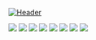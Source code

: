 [![Header](https://raw.githubusercontent.com/mrwalnut-dev/mrwalnut-dev/main/img/header.png "Header")](https://es.linkedin.com/in/gabriel-nogueira-louzao/)

![](https://img.shields.io/badge/Linux-OS-informational?style=flat&logo=Linux&logoColor=white&color=2bbc8a)
![](https://img.shields.io/badge/Proxmox-Virtualization-informational?style=flat&logo=Proxmox&logoColor=white&color=2bbc8a)
![](https://img.shields.io/badge/Docker-Virtualization-informational?style=flat&logo=Docker&logoColor=white&color=2bbc8a)
![](https://img.shields.io/badge/Bash-Tools-informational?style=flat&logo=GNU-Bash&logoColor=white&color=2bbc8a)
![](https://img.shields.io/badge/PyCharm-IDE-informational?style=flat&logo=PyCharm&logoColor=white&color=2bbc8a)
![](https://img.shields.io/badge/Python-Programming-informational?style=flat&logo=Python&logoColor=white&color=2bbc8a)
![](https://img.shields.io/badge/HTML5-Web-informational?style=flat&logo=HTML5&logoColor=white&color=2bbc8a)
![](https://img.shields.io/badge/CSS3-Web-informational?style=flat&logo=CSS3&logoColor=white&color=2bbc8a)
<br>
<!--
[![Gabi's github stats](https://github-readme-stats.vercel.app/api?username=mrwalnut-dev&show_icons=true&theme=tokyonight)](https://github.com/mrwalnut-dev)
-->
<!--
Interesting info to continue building this
https://towardsdatascience.com/build-a-stunning-readme-for-your-github-profile-9b80434fe5d7
-->
<!--
**mrwalnut-dev/mrwalnut-dev** is a ✨ _special_ ✨ repository because its `README.md` (this file) appears on your GitHub profile.

Here are some ideas to get you started:

- 🔭 I’m currently working on ...
- 🌱 I’m currently learning ...
- 👯 I’m looking to collaborate on ...
- 🤔 I’m looking for help with ...
- 💬 Ask me about ...
- 📫 How to reach me: ...
- 😄 Pronouns: ...
- ⚡ Fun fact: ...
-->
